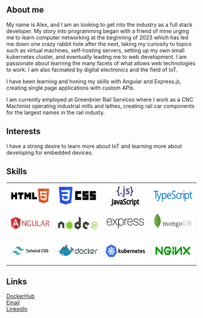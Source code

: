 

## About me
My name is Alex, and I am an looking to get into the industry as a full stack developer. My story into programming began with a friend of mine urging me to learn computer networking at the beginning of 2023 which has led me down one crazy rabbit hole after the next, taking my curiosity to topics such as virtual machines, self-hosting servers, setting up my own small kubernetes cluster, and eventually leading me to web development. I am passionate about learning the many facets of what allows web technologies to work. I am also facinated by digital electronics and the field of IoT.

I have been learning and honing my skills with Angular and Express.js, creating single page applications with custom APIs.

I am currently employed at Greenbrier Rail Services where I work as a CNC Machinist operating industrial mills and lathes, creating rail car components for the largest names in the rail industy.


## Interests
I have a strong desire to learn more about IoT and learning more about developing for embedded devices.

## Skills
<table>
  <tbody>
    <tr valign="center">
      <td width="20%" align="center">
        <img height="64px" src="images/w3_html5.svg">
      </td>
      <td width="20%" align="center">
        <img height="64px" src="images/w3_css.svg">
      </td>
      <td width="20%" align="center">
        <img height="64px" src="images/javascript.svg">
      </td>
      <td width="20%" align="center">
       <img height="64px" src="images/typescript.svg">
      </td>
    </tr>
    <tr valign="center">
      <td width="20%" align="center">
        <img height="64px" src="images/angular.svg">
      </td>
      <td width="20%" align="center">
        <img height="64px" src="images/nodejs.svg">
      </td>
      <td width="20%" align="center">
        <img height="64px" src="images/expressjs.svg">
      </td>
      <td width="20%" align="center">
        <img height="64px" src="images/mongodb.svg">
      </td>
    </tr>
    <tr valign="center">
      <td width="20%" align="center">
        <img height="64px" src="images/tailwindcss.svg">
      </td>
      <td width="20%" align="center">
        <img height="64px" src="images/docker.svg">
      </td>
      <td width="20%" align="center">
        <img height="64px" src="images/kubernetes.svg">
      </td>
       <td width="20%" align="center">
        <img height="64px" src="images/nginx.svg">
      </td>
    </tr>
  </tbody>
</table>


## Links
[DockerHub](https://hub.docker.com/u/alexmantzdev) <br />
[Email](alex.mantz@yahoo.com) <br />
[LinkedIn](https://www.linkedin.com/in/james-mantz-942546138)

<!--
**AlexMantzDev/AlexMantzDev** is a ✨ _special_ ✨ repository because its `README.md` (this file) appears on your GitHub profile.

Here are some ideas to get you started:

- 🔭 I’m currently working on ...
- 🌱 I’m currently learning ...
- 👯 I’m looking to collaborate on ...
- 🤔 I’m looking for help with ...
- 💬 Ask me about ...
- 📫 How to reach me: ...
- 😄 Pronouns: ...
- ⚡ Fun fact: ...
-->
